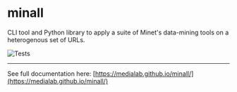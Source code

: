 # minall

CLI tool and Python library to apply a suite of Minet's data-mining tools on a heterogenous set of URLs.

![Tests](https://github.com/medialab/minall/actions/workflows/tests.yml/badge.svg)

---

See full documentation here: [https://medialab.github.io/minall/](https://medialab.github.io/minall/)

